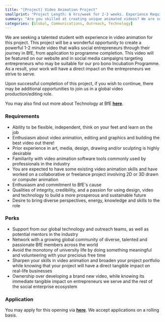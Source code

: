```yaml
---
title: "[Project] Video Animation Project"
smallprint: "Project Length: 6 hrs/week for 2-3 weeks. Experience Required: Medium."
summary: "Are you skilled at creating unique animated videos? We are seeking someone with a superb command of video animation tools to craft a powerful video for our growing social impact audience. Potential to convert to a long-term volunteering position with flexible commitment in our global leadership team." # this will be visible on platforms like LinkedIn when sharing
categories: [Global, Communications, Outreach, Technology]
---
```


We are seeking a talented student with experience in video animation for this project. This project will be a wonderful opportunity to create a powerful 1-2 minute video that walks social entrepreneurs through their journey in BfE, from application to programme completion. This video will be featured on our website and in social media campaigns targeting entrepreneurs who may be suitable for our pro bono Incubation Programme. As a result, your work will have a direct impact on the entrepreneurs we strive to serve.

Upon successful completion of this project, if you wish to continue, there may be additional opportunities to join us in a global video production/editing role.

You may also find out more about Technology at BfE [**here**](https://tech.bridgesforenterprise.com/).

### Requirements
- Ability to be flexible, independent, think on your feet and learn on the job
- Enthusiasm about video animation, editing and graphics and building the best video out there!
- Prior experience in art, media, design, drawing and/or sculpting is highly desirable
- Familiarity with video animation software tools commonly used by professionals in the industry
- You are expected to have some existing video animation skills and have worked on a collaborative or freelance project involving 2D or 3D drawn or computer animation
- Enthusiasm and commitment to BfE's cause
- Qualities of integrity, credibility, and a passion for using design, video and technology to build a more prosperous and sustainable future
- Desire to bring diverse perspectives, energy, knowledge and skills to the role

### Perks
- Support from our global technology and outreach teams, as well as potential mentors in the industry
- Network with a growing global community of diverse, talented and passionate BfE members across the world
- Avoid the monotony of university life by doing something meaningful and volunteering with your precioius free time
- Sharpen your skills in video animation and broaden your project portfolio while knowing that your project will have a direct tangible impact on real-life businesses
- Ownership over developing a brand new video, while knowing its immediate tangible impact on entrepreneurs we serve and the rest of the social enterprise ecosystem

### Application
You may apply for this opening via [**here**](https://forms.gle/8HCuKTPxX3cyhh1Z6). We accept applications on a rolling basis.
